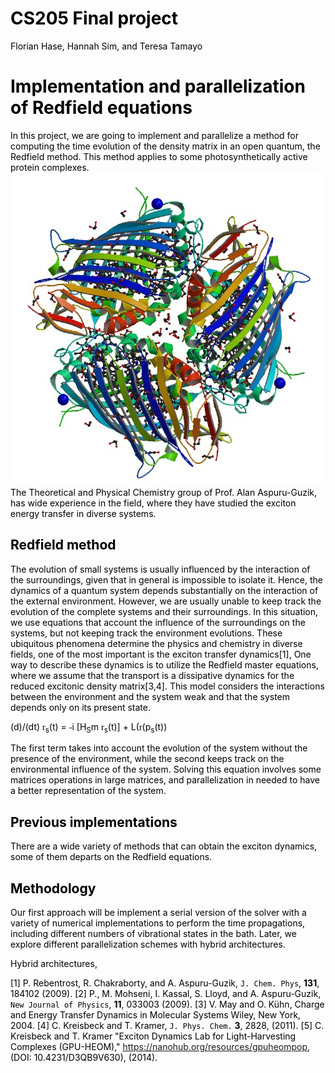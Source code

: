 # CS205 Final project
Florian Hase, Hannah Sim, and Teresa Tamayo
# Implementation and parallelization of Redfield equations

In this project, we are going to implement and parallelize a 
method for computing the time evolution of the density matrix in an open quantum, 
the Redfield method. This method applies to some photosynthetically active protein complexes. 
![](files/FMO.png)
The Theoretical and Physical Chemistry group of Prof. Alan Aspuru-Guzik, 
has wide experience in the field, where they have studied the
exciton energy transfer in diverse systems.


## <i class="fa fa-check-square" aria-hidden="true"></i> Redfield method

The evolution of small systems is usually influenced by the interaction of the surroundings, 
given that in general is impossible to isolate it. Hence, the dynamics of a quantum system depends 
substantially on the interaction of the external environment. 
However, we are usually unable to keep track the evolution of the complete systems and their surroundings. 
In this situation, we use equations that account the influence of the surroundings on the systems, 
but not keeping track the environment evolutions. 
These ubiquitous phenomena determine the physics and chemistry in diverse fields, one of the most important is the exciton transfer dynamics[1],
One way to describe these dynamics is to utilize the Redfield master equations, where we assume that the transport is a dissipative dynamics for the reduced excitonic density matrix[3,4]. This model considers the interactions between the environment and the system weak and that the system depends only on its present state. 

<head>
<style type="text/css">
<!--
 body {color: black;  background:"#FFCC99";  }
 div.p { margin-top: 7pt;}
 td div.comp { margin-top: -0.6ex; margin-bottom: -1ex;}
 td div.comb { margin-top: -0.6ex; margin-bottom: -.6ex;}
 td div.norm {line-height:normal;}
 td div.hrcomp { line-height: 0.9; margin-top: -0.8ex; margin-bottom: -1ex;}
 td.sqrt {border-top:2 solid black;
          border-left:2 solid black;
          border-bottom:none;
          border-right:none;}
 table.sqrt {border-top:2 solid black;
             border-left:2 solid black;
             border-bottom:none;
             border-right:none;}
-->
</style>
</head>
<body>

(d)/(dt) <font face=symbol>r</font><sub>s</sub>(t) = <font face=symbol>-</font>i [H<sub>S</sub>m <font face=symbol>r</font><sub>s</sub>(t)] + L(<font face=symbol>r</font>(p<sub>s</sub>(t))</body>

The first term takes into account the evolution of the system without the presence of the environment, 
while the second keeps track on the environmental influence of the system. Solving this equation involves
some matrices operations in large matrices, and parallelization in needed to have a better
representation of the system.

## <i class="fa fa-check-square" aria-hidden="true"></i>  Previous implementations
There are a wide variety of methods that can obtain the exciton dynamics, some of them
departs on the Redfield equations.

## <i class="fa fa-check-square" aria-hidden="true"></i>  Methodology
Our first approach will be implement a serial version of the
solver with a variety of numerical implementations to
perform the time propagations, including different numbers 
of vibrational states in the bath.
Later, we explore different parallelization schemes
with hybrid architectures.


Hybrid architectures,


[1] P. Rebentrost, R. Chakraborty, and A. Aspuru-Guzik, `J. Chem. Phys`, **131**, 184102 (2009).
[2] P., M. Mohseni, I. Kassal, S. Lloyd, and A. Aspuru-Guzik, `New Journal of Physics`, **11**, 033003 (2009).
[3] V. May and O. Kühn, Charge and Energy Transfer Dynamics in Molecular Systems Wiley, New York, 2004. 
[4] C. Kreisbeck and T. Kramer, `J. Phys. Chem.` **3**, 2828, (2011).
[5] C. Kreisbeck and T. Kramer "Exciton Dynamics Lab for Light-Harvesting Complexes (GPU-HEOM)," https://nanohub.org/resources/gpuheompop, (DOI: 10.4231/D3QB9V630), (2014).
